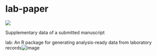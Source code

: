 # lab-paper

[![](<https://img.shields.io/badge/Dataverse DOI-10.57770/C7MNRH-brightgreen>)](https://dataverse.lib.nycu.edu.tw/dataset.xhtml?persistentId=doi%3A10.57770%2FC7MNRH)

Supplementary data of a submitted manuscript

lab: An R package for generating analysis-ready data from laboratory records![image](https://user-images.githubusercontent.com/8377506/176656200-47b61561-b178-457d-8f08-68317b1a3ecd.png)
